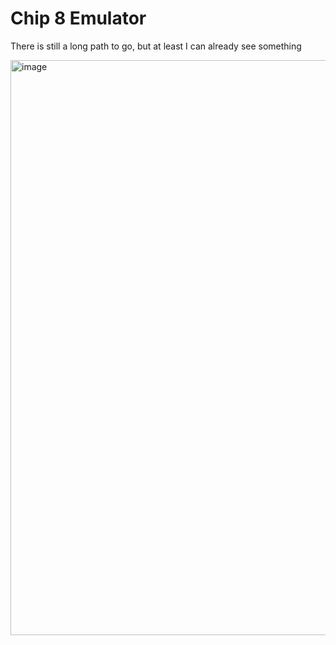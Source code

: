 # Chip 8 Emulator

There is still a long path to go, but at least I can already see something

<img width="1504" height="920" alt="image" src="https://github.com/user-attachments/assets/1c5a9d01-d89a-4cc3-b070-f06f6a2b0a70" />
